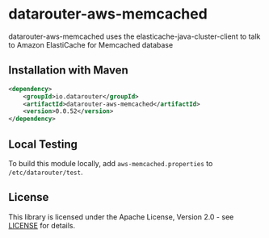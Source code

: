 # datarouter-aws-memcached

datarouter-aws-memcached uses the elasticache-java-cluster-client to talk to Amazon ElastiCache for Memcached database

## Installation with Maven

```xml
<dependency>
	<groupId>io.datarouter</groupId>
	<artifactId>datarouter-aws-memcached</artifactId>
	<version>0.0.52</version>
</dependency>
```

## Local Testing
To build this module locally, add `aws-memcached.properties` to `/etc/datarouter/test`.

## License

This library is licensed under the Apache License, Version 2.0 - see [LICENSE](../LICENSE) for details.
